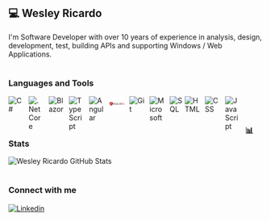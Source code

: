 ## 💻 Wesley Ricardo

I'm Software Developer with over 10 years of experience in analysis, design, development, test, building APIs and supporting Windows / Web Applications.

#

### Languages and Tools

<a href="#" title="C#">
  <img align="left" alt="C#" width="30px" style="padding-right:10px;" src="https://cdn.jsdelivr.net/gh/devicons/devicon@latest/icons/csharp/csharp-original.svg" />
</a>

<a href="#" title=".Net Core">
  <img align="left" alt=".NetCore" width="30px" style="padding-right:10px;" src="https://cdn.jsdelivr.net/gh/devicons/devicon@latest/icons/dotnetcore/dotnetcore-original.svg" />
</a>

<a href="#" title="Blazor">
  <img align="left" alt="Blazor" width="30px" style="padding-right:10px;" src="https://cdn.jsdelivr.net/gh/devicons/devicon@latest/icons/blazor/blazor-original.svg" />
</a>

<a href="#" title="Typescript">
  <img align="left" alt="TypeScript" width="30px" style="padding-right:10px;" src="https://cdn.jsdelivr.net/gh/devicons/devicon/icons/typescript/typescript-plain.svg" />
</a>

<a href="#" title="Angular">
  <img align="left" alt="Angular" width="30px" style="padding-right:10px;" src="https://cdn.jsdelivr.net/gh/devicons/devicon/icons/angularjs/angularjs-plain.svg" />
</a>

<a href="#" title="AngularJS">
  <img align="left" alt="AngularJS" width="30px" style="padding-right:10px;" src="https://raw.githubusercontent.com/devicons/devicon/master/icons/angularjs/angularjs-original-wordmark.svg" />
</a>

<a href="#" title="Git">
  <img align="left" alt="Git" width="30px" style="padding-right:10px;" src="https://cdn.jsdelivr.net/gh/devicons/devicon/icons/git/git-original.svg" />
</a>

<a href="#" title="Microsoft">
  <img align="left" alt="Microsoft" width="30px" style="padding-right:10px;" src="https://cdn.jsdelivr.net/gh/devicons/devicon@latest/icons/windows11/windows11-original.svg" />
</a>

<a href="#" title="SQL">
  <img align="left" alt="SQL" width="30px" src="https://cdn.jsdelivr.net/gh/devicons/devicon@latest/icons/sqldeveloper/sqldeveloper-original.svg" />
</a>

<a href="#" title="HTML">
  <img align="left" alt="HTML" width="30px" style="padding-right:10px;" src="https://cdn.jsdelivr.net/gh/devicons/devicon/icons/html5/html5-plain.svg" />
</a>

<a href="#" title="CSS">
  <img align="left" alt="CSS" width="30px" style="padding-right:10px;" src="https://cdn.jsdelivr.net/gh/devicons/devicon/icons/css3/css3-plain.svg" />
</a>

<a href="#" title="JavaScript">
  <img align="left" alt="JavaScript" width="30px" style="padding-right:10px;" src="https://cdn.jsdelivr.net/gh/devicons/devicon/icons/javascript/javascript-plain.svg" />
</a>

<br />

#

### 📊 Stats
![Wesley Ricardo GitHub Stats](https://github-readme-stats.vercel.app/api?username=wesleyricardols&show_icons=true&theme=onedark)

#

### Connect with me
<a href="https://linkedin.com/in/wesleyricardols" title="Linkedin" target="blank">
  <img align="center" src="https://raw.githubusercontent.com/rahuldkjain/github-profile-readme-generator/master/src/images/icons/Social/linked-in-alt.svg" 
    alt="Linkedin" height="30" width="40" />
</a>

